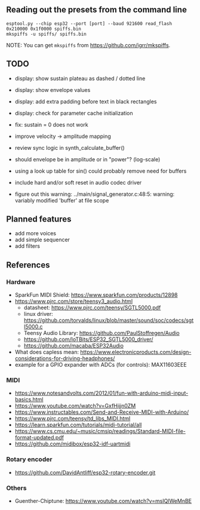 ## Reading out the presets from the command line

    esptool.py --chip esp32 --port [port] --baud 921600 read_flash 0x210000 0x1f0000 spiffs.bin
    mkspiffs -u spiffs/ spiffs.bin

NOTE: You can get `mkspiffs` from https://github.com/igrr/mkspiffs.

## TODO

- display: show sustain plateau as dashed / dotted line
- display: show envelope values
- display: add extra padding before text in black rectangles
- display: check for parameter cache initialization

- fix: sustain = 0 does not work
- improve velocity -> amplitude mapping

- review sync logic in synth_calculate_buffer()
- should envelope be in amplitude or in "power"? (log-scale)
- using a look up table for sin() could probably remove need for buffers
- include hard and/or soft reset in audio codec driver
- figure out this warning: ../main/signal_generator.c:48:5: warning: variably modified 'buffer' at file scope

## Planned features

- add more voices
- add simple sequencer
- add filters

## References

### Hardware

- SparkFun MIDI Shield: https://www.sparkfun.com/products/12898
- https://www.pjrc.com/store/teensy3_audio.html
  - datasheet: https://www.pjrc.com/teensy/SGTL5000.pdf
  - linux driver: https://github.com/torvalds/linux/blob/master/sound/soc/codecs/sgtl5000.c
  - Teensy Audio Library: https://github.com/PaulStoffregen/Audio
  - https://github.com/IoTBits/ESP32_SGTL5000_driver/
  - https://github.com/macaba/ESP32Audio
- What does capless mean: https://www.electronicproducts.com/design-considerations-for-driving-headphones/
- example for a GPIO expander with ADCs (for controls): MAX11603EEE

### MIDI

- https://www.notesandvolts.com/2012/01/fun-with-arduino-midi-input-basics.html
- https://www.youtube.com/watch?v=GxfHijjn0ZM
- https://www.instructables.com/Send-and-Receive-MIDI-with-Arduino/
- https://www.pjrc.com/teensy/td_libs_MIDI.html
- https://learn.sparkfun.com/tutorials/midi-tutorial/all
- https://www.cs.cmu.edu/~music/cmsip/readings/Standard-MIDI-file-format-updated.pdf
- https://github.com/midibox/esp32-idf-uartmidi

### Rotary encoder

- https://github.com/DavidAntliff/esp32-rotary-encoder.git

### Others

- Guenther-Chiptune: https://www.youtube.com/watch?v=msIQIWeMnBE